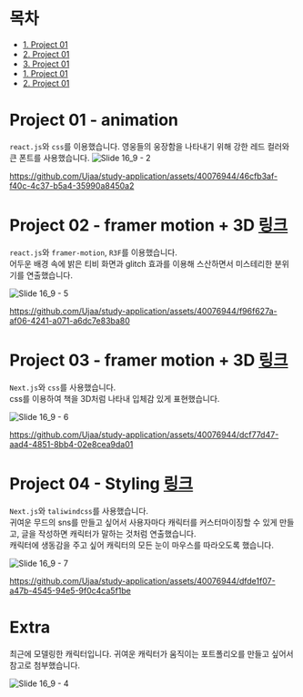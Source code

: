 
# 목차
- [1. Project 01](-Project-01---animation)
- [2. Project 01](#2-개발-기간)
- [3. Project 01](#3-팀원-소개)
- [1. Project 01](#1-목표와-기능)
- [2. Project 01](#2-개발-기간)

# Project 01 - animation

`react.js`와 `css`를 이용했습니다. 영웅들의 웅장함을 나타내기 위해 강한 레드 컬러와 큰 폰트를 사용했습니다.
![Slide 16_9 - 2](https://github.com/Ujaa/study-application/assets/40076944/3110dab7-acdb-4ace-9a53-57e912ce31ff)

https://github.com/Ujaa/study-application/assets/40076944/46cfb3af-f40c-4c37-b5a4-35990a8450a2

# Project 02 - framer motion + 3D [링크](https://6jdgzs-5173.csb.app)

`react.js`와 `framer-motion`, `R3F`를 이용했습니다.<br/>
어두운 배경 속에 밝은 티비 화면과 glitch 효과를 이용해 스산하면서 미스테리한 분위기를 연출했습니다.<br/>

![Slide 16_9 - 5](https://github.com/Ujaa/study-application/assets/40076944/b4fe3240-d5ad-4d3e-a84b-4e7205c3c858)

https://github.com/Ujaa/study-application/assets/40076944/f96f627a-af06-4241-a071-a6dc7e83ba80

# Project 03 - framer motion + 3D [링크](https://nextjs-final-project.vercel.app/)

`Next.js`와 `css`를 사용했습니다.<br/>
css를 이용하여 책을 3D처럼 나타내 입체감 있게 표현했습니다.

![Slide 16_9 - 6](https://github.com/Ujaa/study-application/assets/40076944/80c214bd-728f-4b2a-8218-050418710cd0)

https://github.com/Ujaa/study-application/assets/40076944/dcf77d47-aad4-4851-8bb4-02e8cea9da01

# Project 04 - Styling [링크](https://praise-box.vercel.app/)

`Next.js`와 `taliwindcss`를 사용했습니다.<br/>
귀여운 무드의 sns를 만들고 싶어서 사용자마다 캐릭터를 커스터마이징할 수 있게 만들고, 글을 작성하면 캐릭터가 말하는 것처럼 연출했습니다.<br/>
캐릭터에 생동감을 주고 싶어 캐릭터의 모든 눈이 마우스를 따라오도록 했습니다.<br/>

![Slide 16_9 - 7](https://github.com/Ujaa/study-application/assets/40076944/c4661156-c471-4fee-9a1a-743b443ff9cc)

https://github.com/Ujaa/study-application/assets/40076944/dfde1f07-a47b-4545-94e5-9f0c4ca5f1be


# Extra
최근에 모델링한 캐릭터입니다. 귀여운 캐릭터가 움직이는 포트폴리오를 만들고 싶어서 참고로 첨부했습니다.

![Slide 16_9 - 4](https://github.com/Ujaa/study-application/assets/40076944/87e03b6b-860c-42e6-8dc8-ca84b3d7501c)
